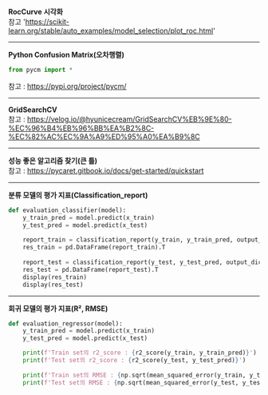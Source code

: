 __RocCurve 시각화__\
참고 'https://scikit-learn.org/stable/auto_examples/model_selection/plot_roc.html'

--------------------------------------------------------------------------------------------

__Python Confusion Matrix(오차행렬)__
```python
from pycm import *
```
참고 : https://pypi.org/project/pycm/

--------------------------------------------------------------------------------------------

__GridSearchCV__\
참고 : https://velog.io/@hyunicecream/GridSearchCV%EB%9E%80-%EC%96%B4%EB%96%BB%EA%B2%8C-%EC%82%AC%EC%9A%A9%ED%95%A0%EA%B9%8C

--------------------------------------------------------------------------------------------

__성능 좋은 알고리즘 찾기(큰 틀)__\
참고 : https://pycaret.gitbook.io/docs/get-started/quickstart

--------------------------------------------------------------------------------------------

__분류 모델의 평가 지표(Classification_report)__
```python
def evaluation_classifier(model):
    y_train_pred = model.predict(x_train)
    y_test_pred = model.predict(x_test)
    
    report_train = classification_report(y_train, y_train_pred, output_dict=True)
    res_train = pd.DataFrame(report_train).T
    
    report_test = classification_report(y_test, y_test_pred, output_dict=True)
    res_test = pd.DataFrame(report_test).T
    display(res_train)
    display(res_test)
```

--------------------------------------------------------------------------------------------

__회귀 모델의 평가 지표(R², RMSE)__
```python
def evaluation_regressor(model):
    y_train_pred = model.predict(x_train)
    y_test_pred = model.predict(x_test)

    print(f'Train set의 r2_score : {r2_score(y_train, y_train_pred)}')
    print(f'Test set의 r2_score : {r2_score(y_test, y_test_pred)}')
    
    print(f'Train set의 RMSE : {np.sqrt(mean_squared_error(y_train, y_train_pred))}')
    print(f'Test set의 RMSE : {np.sqrt(mean_squared_error(y_test, y_test_pred))}')
```

